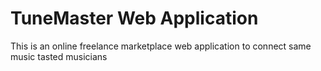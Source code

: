 # TuneMaster Web Application
 This is an online freelance marketplace web application to connect same music tasted musicians
